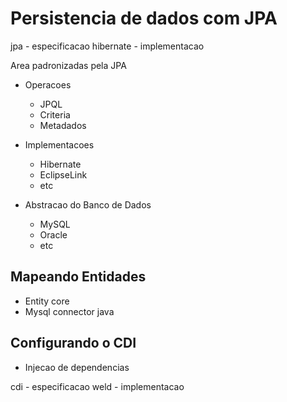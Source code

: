 # Persistencia de dados com JPA

jpa - especificacao
hibernate - implementacao

Area padronizadas pela JPA

- Operacoes
	- JPQL
	- Criteria
	- Metadados

- Implementacoes
	- Hibernate
	- EclipseLink
	- etc

- Abstracao do Banco de Dados
	- MySQL
	- Oracle
	- etc

## Mapeando Entidades
- Entity core
- Mysql connector java


## Configurando o CDI
- Injecao de dependencias

cdi - especificacao
weld - implementacao